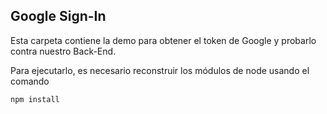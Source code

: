 ## Google Sign-In

Esta carpeta contiene la demo para obtener el token de Google y probarlo contra nuestro Back-End.

Para ejecutarlo, es necesario reconstruir los módulos de node usando el comando

```
npm install

```
